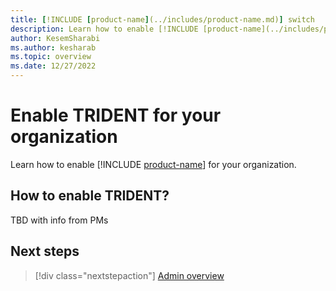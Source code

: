 ```yaml
---
title: [!INCLUDE [product-name](../includes/product-name.md)] switch
description: Learn how to enable [!INCLUDE [product-name](../includes/product-name.md)] for your organization.
author: KesemSharabi
ms.author: kesharab
ms.topic: overview
ms.date: 12/27/2022
---
```


# Enable TRIDENT for your organization

Learn how to enable [!INCLUDE [product-name](../includes/product-name.md)] for your organization.

## How to enable TRIDENT?

TBD with info from PMs

## Next steps

>[!div class="nextstepaction"]
>[Admin overview](admin-overview.md)
